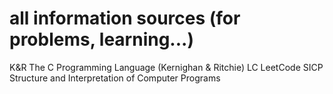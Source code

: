 # all information sources (for problems, learning...)


K&R				The C Programming Language (Kernighan & Ritchie)
LC				LeetCode
SICP			Structure and Interpretation of Computer Programs